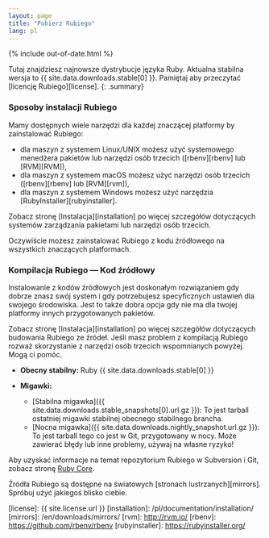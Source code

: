 ```yaml
---
layout: page
title: "Pobierz Rubiego"
lang: pl
---
```


{% include out-of-date.html %}

Tutaj znajdziesz najnowsze dystrybucje języka Ruby. Aktualna stabilna
wersja to {{ site.data.downloads.stable[0] }}. Pamiętaj aby przeczytać
[licencję Rubiego][license].
{: .summary}

### Sposoby instalacji Rubiego

Mamy dostępnych wiele narzędzi dla każdej znaczącej platformy by zainstalować
Rubiego:

* dla maszyn z systemem Linux/UNIX możesz użyć systemowego menedżera pakietów
  lub narzędzi osób trzecich ([rbenv][rbenv] lub [RVM][RVM]),
* dla maszyn z systemem macOS możesz użyć narzędzi osób trzecich ([rbenv][rbenv] lub [RVM][rvm]),
* dla maszyn z systemem Windows możesz użyć narzędzia [RubyInstaller][rubyinstaller].

Zobacz stronę [Instalacja][installation] po więcej szczegółów dotyczących
systemów zarządzania pakietami lub narzędzi osób trzecich.

Oczywiście możesz zainstalować Rubiego z kodu źródłowego na wszystkich
znaczących platformach.

### Kompilacja Rubiego — Kod źródłowy

Instalowanie z kodów źródłowych jest doskonałym rozwiązaniem gdy dobrze
znasz swój system i gdy potrzebujesz specyficznych ustawień dla swojego
środowiska. Jest to także dobra opcja gdy nie ma dla twojej platformy
innych przygotowanych pakietów.

Zobacz stronę [Instalacja][installation] po więcej szczegółów dotyczących
budowania Rubiego ze źródeł. Jeśli masz problem z kompilacją Rubiego rozważ
skorzystanie z narzędzi osób trzecich wspomnianych powyżej. Mogą ci pomóc.

* **Obecny stabilny:**
  Ruby {{ site.data.downloads.stable[0] }}

* **Migawki:**
  * [Stabilna migawka]({{ site.data.downloads.stable_snapshots[0].url.gz }}):
    To jest tarball ostatniej migawki stabilnej obecnego stabilnego brancha.
  * [Nocna migawka]({{ site.data.downloads.nightly_snapshot.url.gz }}):
    To jest tarball tego co jest w Git, przygotowany
    w nocy. Może zawierać błędy lub inne problemy, używaj na własne ryzyko!

Aby uzyskać informacje na temat repozytorium Rubiego w Subversion i Git,
zobacz stronę [Ruby Core](/en/community/ruby-core/).

Źródła Rubiego są dostępne na światowych
[stronach lustrzanych][mirrors].
Spróbuj użyć jakiegoś blisko ciebie.



[license]: {{ site.license.url }}
[installation]: /pl/documentation/installation/
[mirrors]: /en/downloads/mirrors/
[rvm]: http://rvm.io/
[rbenv]: https://github.com/rbenv/rbenv
[rubyinstaller]: https://rubyinstaller.org/
